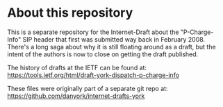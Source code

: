 # About this repository

This is a separate repository for the Internet-Draft about the "P-Charge-Info" SIP header that first was submitted way back in February 2008. There's a long saga about why it is still floating around as a draft, but the intent of the authors is now to close on getting the draft published.

The history of drafts at the IETF can be found at: https://tools.ietf.org/html/draft-york-dispatch-p-charge-info

These files were originally part of a separate git repo at: https://github.com/danyork/internet-drafts-york
